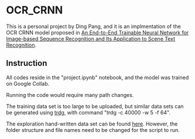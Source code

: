 # OCR_CRNN
This is a personal project by Ding Pang, and it is an implmentation of the OCR CRNN model proposed in [An End-to-End Trainable Neural Network for Image-based Sequence
Recognition and Its Application to Scene Text Recognition](https://arxiv.org/pdf/1507.05717.pdf).

## Instruction
All codes reside in the "project.ipynb" notebook, and the model was trained on Google Collab.

Running the code would require many path changes.

The training data set is too large to be uploaded, but similar data sets can be generated using [trdg](https://github.com/Belval/TextRecognitionDataGenerator), with command "trdg -c 40000 -w 5 -f 64".

The exploration hand-written data set can be found [here](https://www.kaggle.com/datasets/nabeel965/handwritten-words-dataset). However, the folder structure and file names need to be changed for the script to run.


